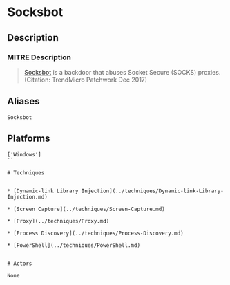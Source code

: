 
# Socksbot

## Description

### MITRE Description

> [Socksbot](https://attack.mitre.org/software/S0273) is a backdoor that  abuses Socket Secure (SOCKS) proxies. (Citation: TrendMicro Patchwork Dec 2017)

## Aliases

```
Socksbot
```

## Platforms

```
['Windows']
``

# Techniques


* [Dynamic-link Library Injection](../techniques/Dynamic-link-Library-Injection.md)

* [Screen Capture](../techniques/Screen-Capture.md)
    
* [Proxy](../techniques/Proxy.md)
    
* [Process Discovery](../techniques/Process-Discovery.md)
    
* [PowerShell](../techniques/PowerShell.md)
    

# Actors

None
